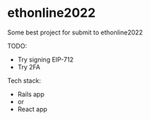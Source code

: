 # ethonline2022
Some best project for submit to ethonline2022

TODO:
- Try signing EIP-712
- Try 2FA

Tech stack:
- Rails app
- or
- React app
